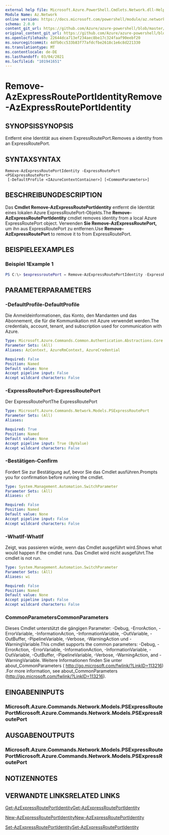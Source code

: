 ```yaml
---
external help file: Microsoft.Azure.PowerShell.Cmdlets.Network.dll-Help.xml
Module Name: Az.Network
online version: https://docs.microsoft.com/powershell/module/az.network/remove-azexpressrouteportidentity
schema: 2.0.0
content_git_url: https://github.com/Azure/azure-powershell/blob/master/src/Network/Network/help/Remove-AzExpressRoutePortIdentity.md
original_content_git_url: https://github.com/Azure/azure-powershell/blob/master/src/Network/Network/help/Remove-AzExpressRoutePortIdentity.md
ms.openlocfilehash: 22644dca713ef234aec8be17c324faaf90eebf20
ms.sourcegitcommit: 4dfb0cc533b83f77afdcfbe2618c1e6c8d221330
ms.translationtype: MT
ms.contentlocale: de-DE
ms.lasthandoff: 03/04/2021
ms.locfileid: "101941651"
---
```

# <span data-ttu-id="8b79c-101">Remove-AzExpressRoutePortIdentity</span><span class="sxs-lookup"><span data-stu-id="8b79c-101">Remove-AzExpressRoutePortIdentity</span></span>

## <span data-ttu-id="8b79c-102">SYNOPSIS</span><span class="sxs-lookup"><span data-stu-id="8b79c-102">SYNOPSIS</span></span>
<span data-ttu-id="8b79c-103">Entfernt eine Identität aus einem ExpressRoutePort.</span><span class="sxs-lookup"><span data-stu-id="8b79c-103">Removes a identity from an ExpressRoutePort.</span></span>

## <span data-ttu-id="8b79c-104">SYNTAX</span><span class="sxs-lookup"><span data-stu-id="8b79c-104">SYNTAX</span></span>

```
Remove-AzExpressRoutePortIdentity -ExpressRoutePort <PSExpressRoutePort>
 [-DefaultProfile <IAzureContextContainer>] [<CommonParameters>]
```

## <span data-ttu-id="8b79c-105">BESCHREIBUNG</span><span class="sxs-lookup"><span data-stu-id="8b79c-105">DESCRIPTION</span></span>
<span data-ttu-id="8b79c-106">Das **Cmdlet Remove-AzExpressRoutePortIdentity** entfernt die Identität eines lokalen Azure ExpressRoutePort-Objekts.</span><span class="sxs-lookup"><span data-stu-id="8b79c-106">The **Remove-AzExpressRoutePortIdentity** cmdlet removes identity from a local Azure ExpressRoutePort object.</span></span> <span data-ttu-id="8b79c-107">Verwenden **Sie Remove-AzExpressRoutePort,** um ihn aus ExpressRoutePort zu entfernen.</span><span class="sxs-lookup"><span data-stu-id="8b79c-107">Use **Remove-AzExpressRoutePort** to remove it to from ExpressRoutePort.</span></span>

## <span data-ttu-id="8b79c-108">BEISPIELE</span><span class="sxs-lookup"><span data-stu-id="8b79c-108">EXAMPLES</span></span>

### <span data-ttu-id="8b79c-109">Beispiel 1</span><span class="sxs-lookup"><span data-stu-id="8b79c-109">Example 1</span></span>
```powershell
PS C:\> $expressroutePort = Remove-AzExpressRoutePortIdentity -ExpressRoutePort $expressroutePort
```

## <span data-ttu-id="8b79c-110">PARAMETER</span><span class="sxs-lookup"><span data-stu-id="8b79c-110">PARAMETERS</span></span>

### <span data-ttu-id="8b79c-111">-DefaultProfile</span><span class="sxs-lookup"><span data-stu-id="8b79c-111">-DefaultProfile</span></span>
<span data-ttu-id="8b79c-112">Die Anmeldeinformationen, das Konto, den Mandanten und das Abonnement, die für die Kommunikation mit Azure verwendet werden.</span><span class="sxs-lookup"><span data-stu-id="8b79c-112">The credentials, account, tenant, and subscription used for communication with Azure.</span></span>

```yaml
Type: Microsoft.Azure.Commands.Common.Authentication.Abstractions.Core.IAzureContextContainer
Parameter Sets: (All)
Aliases: AzContext, AzureRmContext, AzureCredential

Required: False
Position: Named
Default value: None
Accept pipeline input: False
Accept wildcard characters: False
```

### <span data-ttu-id="8b79c-113">-ExpressRoutePort</span><span class="sxs-lookup"><span data-stu-id="8b79c-113">-ExpressRoutePort</span></span>
<span data-ttu-id="8b79c-114">Der ExpressRoutePort</span><span class="sxs-lookup"><span data-stu-id="8b79c-114">The ExpressRoutePort</span></span>

```yaml
Type: Microsoft.Azure.Commands.Network.Models.PSExpressRoutePort
Parameter Sets: (All)
Aliases:

Required: True
Position: Named
Default value: None
Accept pipeline input: True (ByValue)
Accept wildcard characters: False
```

### <span data-ttu-id="8b79c-115">-Bestätigen</span><span class="sxs-lookup"><span data-stu-id="8b79c-115">-Confirm</span></span>
<span data-ttu-id="8b79c-116">Fordert Sie zur Bestätigung auf, bevor Sie das Cmdlet ausführen.</span><span class="sxs-lookup"><span data-stu-id="8b79c-116">Prompts you for confirmation before running the cmdlet.</span></span>

```yaml
Type: System.Management.Automation.SwitchParameter
Parameter Sets: (All)
Aliases: cf

Required: False
Position: Named
Default value: None
Accept pipeline input: False
Accept wildcard characters: False
```

### <span data-ttu-id="8b79c-117">-WhatIf</span><span class="sxs-lookup"><span data-stu-id="8b79c-117">-WhatIf</span></span>
<span data-ttu-id="8b79c-118">Zeigt, was passieren würde, wenn das Cmdlet ausgeführt wird.</span><span class="sxs-lookup"><span data-stu-id="8b79c-118">Shows what would happen if the cmdlet runs.</span></span>
<span data-ttu-id="8b79c-119">Das Cmdlet wird nicht ausgeführt.</span><span class="sxs-lookup"><span data-stu-id="8b79c-119">The cmdlet is not run.</span></span>

```yaml
Type: System.Management.Automation.SwitchParameter
Parameter Sets: (All)
Aliases: wi

Required: False
Position: Named
Default value: None
Accept pipeline input: False
Accept wildcard characters: False
```

### <span data-ttu-id="8b79c-120">CommonParameters</span><span class="sxs-lookup"><span data-stu-id="8b79c-120">CommonParameters</span></span>
<span data-ttu-id="8b79c-121">Dieses Cmdlet unterstützt die gängigen Parameter: -Debug, -ErrorAction, -ErrorVariable, -InformationAction, -InformationVariable, -OutVariable, -OutBuffer, -PipelineVariable, -Verbose, -WarningAction und -WarningVariable.</span><span class="sxs-lookup"><span data-stu-id="8b79c-121">This cmdlet supports the common parameters: -Debug, -ErrorAction, -ErrorVariable, -InformationAction, -InformationVariable, -OutVariable, -OutBuffer, -PipelineVariable, -Verbose, -WarningAction, and -WarningVariable.</span></span> <span data-ttu-id="8b79c-122">Weitere Informationen finden Sie unter about_CommonParameters ( http://go.microsoft.com/fwlink/?LinkID=113216) .</span><span class="sxs-lookup"><span data-stu-id="8b79c-122">For more information, see about_CommonParameters (http://go.microsoft.com/fwlink/?LinkID=113216).</span></span>


## <span data-ttu-id="8b79c-123">EINGABEN</span><span class="sxs-lookup"><span data-stu-id="8b79c-123">INPUTS</span></span>

### <span data-ttu-id="8b79c-124">Microsoft.Azure.Commands.Network.Models.PSExpressRoutePort</span><span class="sxs-lookup"><span data-stu-id="8b79c-124">Microsoft.Azure.Commands.Network.Models.PSExpressRoutePort</span></span>

## <span data-ttu-id="8b79c-125">AUSGABEN</span><span class="sxs-lookup"><span data-stu-id="8b79c-125">OUTPUTS</span></span>

### <span data-ttu-id="8b79c-126">Microsoft.Azure.Commands.Network.Models.PSExpressRoutePort</span><span class="sxs-lookup"><span data-stu-id="8b79c-126">Microsoft.Azure.Commands.Network.Models.PSExpressRoutePort</span></span>

## <span data-ttu-id="8b79c-127">NOTIZEN</span><span class="sxs-lookup"><span data-stu-id="8b79c-127">NOTES</span></span>

## <span data-ttu-id="8b79c-128">VERWANDTE LINKS</span><span class="sxs-lookup"><span data-stu-id="8b79c-128">RELATED LINKS</span></span>
[<span data-ttu-id="8b79c-129">Get-AzExpressRoutePortIdentity</span><span class="sxs-lookup"><span data-stu-id="8b79c-129">Get-AzExpressRoutePortIdentity</span></span>](./Get-AzExpressRoutePortIdentity.md)

[<span data-ttu-id="8b79c-130">New-AzExpressRoutePortIdentity</span><span class="sxs-lookup"><span data-stu-id="8b79c-130">New-AzExpressRoutePortIdentity</span></span>](./New-AzExpressRoutePortIdentity.md)

[<span data-ttu-id="8b79c-131">Set-AzExpressRoutePortIdentity</span><span class="sxs-lookup"><span data-stu-id="8b79c-131">Set-AzExpressRoutePortIdentity</span></span>](./Set-AzExpressRoutePortIdentity.md)
